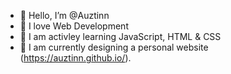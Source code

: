 - 👋 Hello, I’m @Auztinn
- 👀 I love Web Development
- 🌱 I am activley learning JavaScript, HTML & CSS
- 💞️ I am currently designing a personal website (https://auztinn.github.io/).

<!---
Auztinn/Auztinn is a ✨ special ✨ repository because its `README.md` (this file) appears on your GitHub profile.
You can click the Preview link to take a look at your changes.
--->
